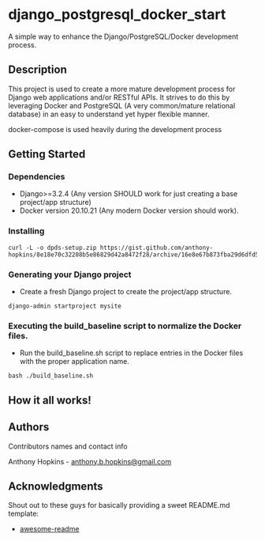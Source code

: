 # django_postgresql_docker_start

A simple way to enhance the Django/PostgreSQL/Docker development process. 

## Description

This project is used to create a more mature development process for Django web applications and/or RESTful APIs. It strives to do this
by leveraging Docker and PostgreSQL (A very common/mature relational database) in an easy to understand yet hyper flexible manner.

docker-compose is used heavily during the development process 

## Getting Started

### Dependencies

* Django>=3.2.4 (Any version SHOULD work for just creating a base project/app structure)
* Docker version 20.10.21 (Any modern Docker version should work).

### Installing

```
curl -L -o dpds-setup.zip https://gist.github.com/anthony-hopkins/8e18e70c32208b5e86829d42a8472f28/archive/16e8e67b873fba29d6dfd5fca94df0a593fafce3.zip
```

### Generating your Django project

* Create a fresh Django project to create the project/app structure.
```
django-admin startproject mysite
```

### Executing the build_baseline script to normalize the Docker files.

* Run the build_baseline.sh script to replace <APP> entries in the Docker files with the proper application name.
```
bash ./build_baseline.sh
```

## How it all works!

## Authors

Contributors names and contact info

Anthony Hopkins - anthony.b.hopkins@gmail.com

## Acknowledgments

Shout out to these guys for basically providing a sweet README.md template:
* [awesome-readme](https://github.com/matiassingers/awesome-readme)
